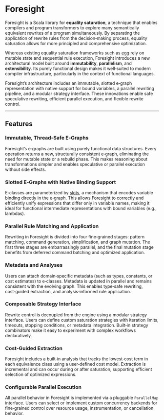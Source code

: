# Foresight

Foresight is a Scala library for **equality saturation**, a technique that enables compilers and program transformers to explore many semantically equivalent rewrites of a program simultaneously.
By separating the application of rewrite rules from the decision‑making process, equality saturation allows for more principled and comprehensive optimization.

Whereas existing equality saturation frameworks such as [egg](https://egraphs‑good.github.io/egg/) rely on mutable state and sequential rule execution, Foresight introduces a new architectural model built around **immutability**, **parallelism**, and **extensibility**.
Its purely functional design makes it well‑suited to modern compiler infrastructure, particularly in the context of functional languages.

Foresight’s architecture includes an immutable, slotted e‑graph representation with native support for bound variables, a parallel rewriting pipeline, and a modular strategy interface.
These innovations enable safe speculative rewriting, efficient parallel execution, and flexible rewrite control.

---

## Features

### Immutable, Thread‑Safe E‑Graphs
Foresight’s e‑graphs are built using purely functional data structures. Every operation returns a new, structurally consistent e‑graph, eliminating the need for mutable state or a rebuild phase. This makes reasoning about transformations simpler and enables speculative or parallel execution without side effects.

### Slotted E‑Graphs with Native Binding Support
E‑classes are parameterized by [slots](https://dl.acm.org/doi/10.1145/3729326), a mechanism that encodes variable binding directly in the e‑graph. This allows Foresight to correctly and efficiently unify expressions that differ only in variable names, making it ideal for functional intermediate representations with bound variables (e.g., lambdas).

### Parallel Rule Matching and Application
Rewriting in Foresight is divided into four fine‑grained stages: pattern matching, command generation, simplification, and graph mutation. The first three stages are embarrassingly parallel, and the final mutation stage benefits from deferred command batching and optimized application.

### Metadata and Analyses
Users can attach domain‑specific metadata (such as types, constants, or cost estimates) to e‑classes. Metadata is updated in parallel and remains consistent with the evolving graph. This enables type‑safe rewriting, cost‑guided extraction, and analysis‑informed rule application.

### Composable Strategy Interface
Rewrite control is decoupled from the engine using a modular strategy interface. Users can define custom saturation strategies with iteration limits, timeouts, stopping conditions, or metadata integration. Built‑in strategy combinators make it easy to experiment with complex workflows declaratively.

### Cost‑Guided Extraction
Foresight includes a built‑in analysis that tracks the lowest‑cost term in each equivalence class using a user‑defined cost model. Extraction is incremental and can occur during or after saturation, supporting efficient selection of optimized expressions.

### Configurable Parallel Execution
All parallel behavior in Foresight is implemented via a pluggable `ParallelMap` interface. Users can select or implement custom concurrency backends for fine‑grained control over resource usage, instrumentation, or cancellation behavior.

